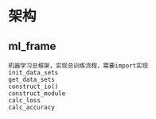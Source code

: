 # 架构
## ml_frame
```
机器学习总框架，实现总训练流程，需要import实现
init_data_sets
get_data_sets
construct_io()
construct_module
calc_loss
calc_accuracy
```